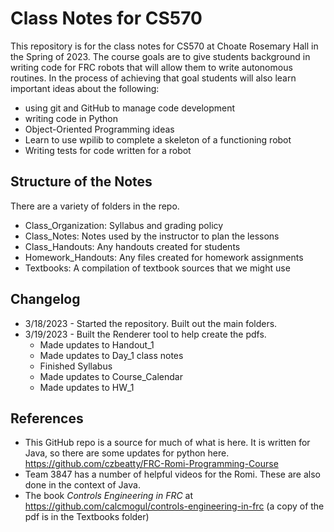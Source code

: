 # Class Notes for CS570

This repository is for the class notes for CS570 at Choate Rosemary Hall 
in the Spring of 2023. The course goals are to give students background in 
writing code for FRC robots that will allow them to write 
autonomous routines. In the process of achieving that goal students will
also learn important ideas about the following:

* using git and GitHub to manage code development
* writing code in Python
* Object-Oriented Programming ideas
* Learn to use wpilib to complete a skeleton of a functioning robot
* Writing tests for code written for a robot

## Structure of the Notes

There are a variety of folders in the repo. 

* Class_Organization: Syllabus and grading policy
* Class_Notes: Notes used by the instructor to plan the lessons
* Class_Handouts: Any handouts created for students
* Homework_Handouts: Any files created for homework assignments
* Textbooks: A compilation of textbook sources that we might use

## Changelog

* 3/18/2023 - Started the repository. Built out the main folders. 
* 3/19/2023 - Built the Renderer tool to help create the pdfs. 
    * Made updates to Handout_1
    * Made updates to Day_1 class notes
    * Finished Syllabus
    * Made updates to Course_Calendar
    * Made updates to HW_1

## References

* This GitHub repo is a source for much of what is here. It is written for Java, so there are some updates for python here.
https://github.com/czbeatty/FRC-Romi-Programming-Course
* Team 3847 has a number of helpful videos for the Romi. These are also done in the context of Java. 
* The book *Controls Engineering in FRC* at https://github.com/calcmogul/controls-engineering-in-frc (a copy of the pdf is in the Textbooks folder)
